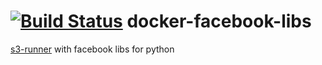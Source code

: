 [![Build Status](https://travis-ci.org/dpatriot/docker-facebook-libs.svg?branch=master)](https://travis-ci.org/dpatriot/docker-facebook-libs)
docker-facebook-libs
====================
[s3-runner](https://github.com/dpatriot/docker-s3-runner) with facebook libs for python
